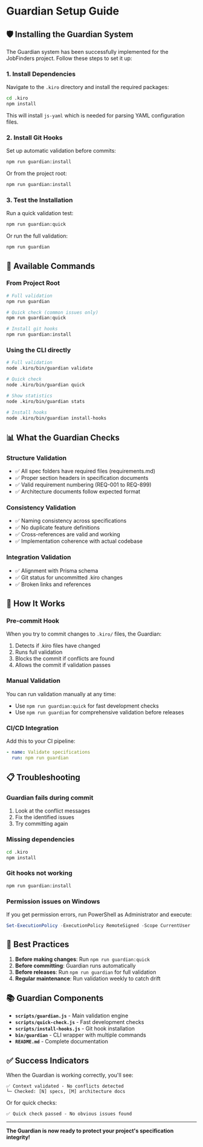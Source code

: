 # Guardian Setup Guide

## 🛡️ Installing the Guardian System

The Guardian system has been successfully implemented for the JobFinders project. Follow these steps to set it up:

### 1. Install Dependencies

Navigate to the `.kiro` directory and install the required packages:

```bash
cd .kiro
npm install
```

This will install `js-yaml` which is needed for parsing YAML configuration files.

### 2. Install Git Hooks

Set up automatic validation before commits:

```bash
npm run guardian:install
```

Or from the project root:
```bash
npm run guardian:install
```

### 3. Test the Installation

Run a quick validation test:

```bash
npm run guardian:quick
```

Or run the full validation:
```bash
npm run guardian
```

## 🚀 Available Commands

### From Project Root
```bash
# Full validation
npm run guardian

# Quick check (common issues only)
npm run guardian:quick

# Install git hooks
npm run guardian:install
```

### Using the CLI directly
```bash
# Full validation
node .kiro/bin/guardian validate

# Quick check
node .kiro/bin/guardian quick

# Show statistics
node .kiro/bin/guardian stats

# Install hooks
node .kiro/bin/guardian install-hooks
```

## 📊 What the Guardian Checks

### Structure Validation
- ✅ All spec folders have required files (requirements.md)
- ✅ Proper section headers in specification documents
- ✅ Valid requirement numbering (REQ-001 to REQ-899)
- ✅ Architecture documents follow expected format

### Consistency Validation
- ✅ Naming consistency across specifications
- ✅ No duplicate feature definitions
- ✅ Cross-references are valid and working
- ✅ Implementation coherence with actual codebase

### Integration Validation
- ✅ Alignment with Prisma schema
- ✅ Git status for uncommitted .kiro changes
- ✅ Broken links and references

## 🔧 How It Works

### Pre-commit Hook
When you try to commit changes to `.kiro/` files, the Guardian:
1. Detects if .kiro files have changed
2. Runs full validation
3. Blocks the commit if conflicts are found
4. Allows the commit if validation passes

### Manual Validation
You can run validation manually at any time:
- Use `npm run guardian:quick` for fast development checks
- Use `npm run guardian` for comprehensive validation before releases

### CI/CD Integration
Add this to your CI pipeline:
```yaml
- name: Validate specifications
  run: npm run guardian
```

## 📋 Troubleshooting

### Guardian fails during commit
1. Look at the conflict messages
2. Fix the identified issues
3. Try committing again

### Missing dependencies
```bash
cd .kiro
npm install
```

### Git hooks not working
```bash
npm run guardian:install
```

### Permission issues on Windows
If you get permission errors, run PowerShell as Administrator and execute:
```powershell
Set-ExecutionPolicy -ExecutionPolicy RemoteSigned -Scope CurrentUser
```

## 🎯 Best Practices

1. **Before making changes**: Run `npm run guardian:quick`
2. **Before committing**: Guardian runs automatically
3. **Before releases**: Run `npm run guardian` for full validation
4. **Regular maintenance**: Run validation weekly to catch drift

## 📚 Guardian Components

- **`scripts/guardian.js`** - Main validation engine
- **`scripts/quick-check.js`** - Fast development checks
- **`scripts/install-hooks.js`** - Git hook installation
- **`bin/guardian`** - CLI wrapper with multiple commands
- **`README.md`** - Complete documentation

## ✅ Success Indicators

When the Guardian is working correctly, you'll see:
```
✅ Context validated - No conflicts detected
└─ Checked: [N] specs, [M] architecture docs
```

Or for quick checks:
```
✅ Quick check passed - No obvious issues found
```

---

**The Guardian is now ready to protect your project's specification integrity!**